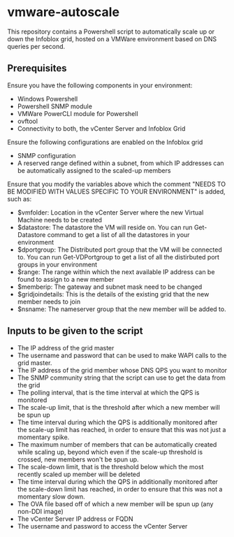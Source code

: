 # vmware-autoscale

This repository contains a Powershell script to automatically scale up or down the Infoblox grid, hosted on a VMWare environment based on DNS queries per second.

## Prerequisites

Ensure you have the following components in your environment:

 - Windows Powershell
 -  Powershell SNMP module
 - VMWare PowerCLI module for Powershell
 - ovftool
 - Connectivity to both, the vCenter Server and Infoblox Grid

Ensure the following configurations are enabled on the Infoblox grid
 - SNMP configuration
 - A reserved range defined within a subnet, from which IP addresses can be automatically assigned to the scaled-up members

Ensure that you modify the variables above which the comment "NEEDS TO BE MODIFIED WITH VALUES SPECIFIC TO YOUR ENVIRONMENT" is added, such as:

 - $vmfolder: Location in the vCenter Server where the new Virtual Machine needs to be created
 - $datastore: The datastore the VM will reside on. You can run Get-Datastore command to get a list of all the datastores in your environment
 - $dportgroup: The Distributed port group that the VM will be connected to. You can run Get-VDPortgroup to get a list of all the distirbuted port groups in your environment
 - $range: The range within which the next available IP address can be found to assign to a new member
 - $memberip: The gateway and subnet mask need to be changed
 - $gridjoindetails: This is the details of the existing grid that the new member needs to join
 - $nsname: The nameserver group that the new member will be added to.

## Inputs to be given to the script

 - The IP address of the grid master
 - The username and password that can be used to make WAPI calls to the grid master.
 - The IP address of the grid member whose DNS QPS you want to monitor
 - The SNMP community string that the script can use to get the data from the grid
 - The polling interval, that is the time interval at which the QPS is monitored
 - The scale-up limit, that is the threshold after which a new member will be spun up
 - The time interval during which the QPS is additionally monitored after the scale-up limit has reached, in order to ensure that this was not just a momentary spike.
 - The maximum number of members that can be automatically created while scaling up, beyond which even if the scale-up threshold is crossed, new members won't be spun up.
 - The scale-down limit, that is the threshold below which the most recently scaled up member will be deleted
 - The time interval during which the QPS in additionally monitored after the scale-down limit has reached, in order to ensure that this was not a momentary slow down.
 - The OVA file based off of which a new member will be spun up (any non-DDI image)
 - The vCenter Server IP address or FQDN
 - The username and password to access the vCenter Server

```

